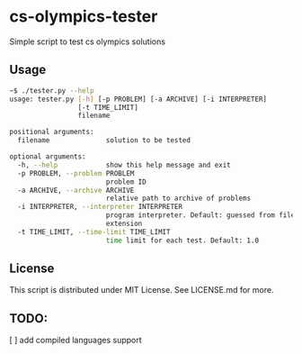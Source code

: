 # cs-olympics-tester
Simple script to test cs olympics solutions

## Usage
```bash
~$ ./tester.py --help
usage: tester.py [-h] [-p PROBLEM] [-a ARCHIVE] [-i INTERPRETER]
                 [-t TIME_LIMIT]
                 filename

positional arguments:
  filename              solution to be tested

optional arguments:
  -h, --help            show this help message and exit
  -p PROBLEM, --problem PROBLEM
                        problem ID
  -a ARCHIVE, --archive ARCHIVE
                        relative path to archive of problems
  -i INTERPRETER, --interpreter INTERPRETER
                        program interpreter. Default: guessed from file
                        extension
  -t TIME_LIMIT, --time-limit TIME_LIMIT
                        time limit for each test. Default: 1.0
```

## License
This script is distributed under MIT License. See LICENSE.md for more.

## TODO:
  [ ] add compiled languages support